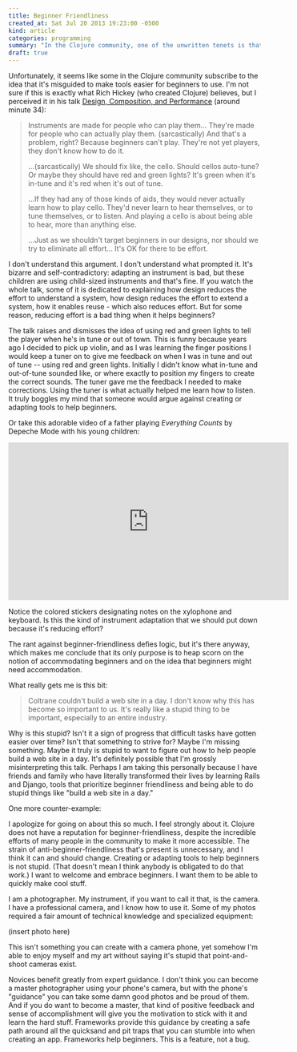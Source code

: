 ```yaml
---
title: Beginner Friendliness
created_at: Sat Jul 20 2013 19:23:00 -0500
kind: article
categories: programming
summary: "In the Clojure community, one of the unwritten tenets is that frameworks can eat shit."
draft: true
---
```


Unfortunately, it seems like some in the Clojure community subscribe
to the idea that it's misguided to make tools easier for beginners to
use. I'm not sure if this is exactly what Rich Hickey (who created
Clojure) believes, but I perceived it in his talk [Design,
Composition, and
Performance](https://www.infoq.com/presentations/Design-Composition-Performance/)
(around minute 34):

> Instruments are made for people who can play them... They're made
> for people who can actually play them. (sarcastically) And that's a
> problem, right?  Because beginners can't play. They're not yet
> players, they don't know how to do it.
>
> ...(sarcastically) We should fix like, the cello. Should cellos
> auto-tune? Or maybe they should have red and green lights? It's
> green when it's in-tune and it's red when it's out of tune.
>
> ...If they had any of those kinds of aids, they would never actually
> learn how to play cello. They'd never learn to hear themselves, or
> to tune themselves, or to listen. And playing a cello is about being
> able to hear, more than anything else.
>
> ...Just as we shouldn't target beginners in our designs, nor should
> we try to eliminate all effort... It's OK for there to be effort.

I don't understand this argument. I don't understand what prompted it.
It's bizarre and self-contradictory: adapting an instrument is bad,
but these children are using child-sized instruments and that's fine.
If you watch the whole talk, some of it is dedicated to explaining how
design reduces the effort to understand a system, how design reduces
the effort to extend a system, how it enables reuse - which also
reduces effort. But for some reason, reducing effort is a bad thing
when it helps beginners?

The talk raises and dismisses the idea of using red and green lights
to tell the player when he's in tune or out of town. This is funny
because years ago I decided to pick up violin, and as I was learning
the finger positions I would keep a tuner on to give me feedback on
when I was in tune and out of tune -- using red and green
lights. Initially I didn't know what in-tune and out-of-tune sounded
like, or where exactly to position my fingers to create the correct
sounds. The tuner gave me the feedback I needed to make
corrections. Using the tuner is what actually helped me learn how to
listen. It truly boggles my mind that someone would argue against
creating or adapting tools to help beginners.

Or take this adorable video of a father playing _Everything Counts_ by
Depeche Mode with his young children:

<iframe width="560" height="315" src="https://www.youtube.com/embed/BxQSEvHdyjQ" frameborder="0" allow="accelerometer; autoplay; encrypted-media; gyroscope; picture-in-picture" allowfullscreen></iframe>

Notice the colored stickers designating notes on the xylophone and
keyboard. Is this the kind of instrument adaptation that we should put
down because it's reducing effort?

The rant against beginner-friendliness defies logic, but it's there
anyway, which makes me conclude that its only purpose is to heap scorn
on the notion of accommodating beginners and on the idea that
beginners might need accommodation.

What really gets me is this bit:

> Coltrane couldn't build a web site in a day. I don't know why this
> has become so important to us. It's really like a stupid thing to be
> important, especially to an entire industry.

Why is this stupid? Isn't it a sign of progress that difficult tasks
have gotten easier over time? Isn't that something to strive for?
Maybe I'm missing something. Maybe it truly is stupid to want to
figure out how to help people build a web site in a day. It's
definitely possible that I'm grossly misinterpreting this
talk. Perhaps I am taking this personally because I have friends and
family who have literally transformed their lives by learning Rails
and Django, tools that prioritize beginner friendliness and being able
to do stupid things like "build a web site in a day."

One more counter-example: 


I apologize for going on about this so much. I feel strongly about
it. Clojure does not have a reputation for beginner-friendliness,
despite the incredible efforts of many people in the community to make
it more accessible. The strain of anti-beginner-friendliness that's
present is unnecessary, and I think it can and should change.
Creating or adapting tools to help beginners is not stupid. (That
doesn't mean I think anybody is obligated to do that work.) I want to
welcome and embrace beginners. I want them to be able to quickly make
cool stuff.

I am a photographer. My instrument, if you want to call it that, is
the camera. I have a professional camera, and I know how to use
it. Some of my photos required a fair amount of technical knowledge
and specialized equipment:

(insert photo here)

This isn't something you can create with a camera phone, yet somehow
I'm able to enjoy myself and my art without saying it's stupid that
point-and-shoot cameras exist.

Novices benefit greatly from expert guidance. I don't think you can
become a master photographer using your phone's camera, but with the
phone's "guidance" you can take some damn good photos and be proud of
them. And if you do want to become a master, that kind of positive
feedback and sense of accomplishment will give you the motivation to
stick with it and learn the hard stuff. Frameworks provide this
guidance by creating a safe path around all the quicksand and pit
traps that you can stumble into when creating an app. Frameworks help
beginners. This is a feature, not a bug.
